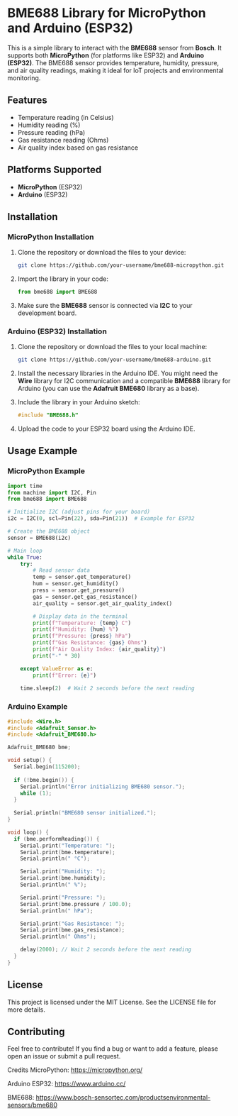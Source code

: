 # BME688 Library for MicroPython and Arduino (ESP32)

This is a simple library to interact with the **BME688** sensor from **Bosch**. It supports both **MicroPython** (for platforms like ESP32) and **Arduino (ESP32)**. The BME688 sensor provides temperature, humidity, pressure, and air quality readings, making it ideal for IoT projects and environmental monitoring.

## Features

- Temperature reading (in Celsius)
- Humidity reading (%)
- Pressure reading (hPa)
- Gas resistance reading (Ohms)
- Air quality index based on gas resistance

## Platforms Supported

- **MicroPython** (ESP32)
- **Arduino** (ESP32)

## Installation

### MicroPython Installation

1. Clone the repository or download the files to your device:
    ```bash
    git clone https://github.com/your-username/bme688-micropython.git
    ```

2. Import the library in your code:
    ```python
    from bme688 import BME688
    ```

3. Make sure the **BME688** sensor is connected via **I2C** to your development board.

### Arduino (ESP32) Installation

1. Clone the repository or download the files to your local machine:
    ```bash
    git clone https://github.com/your-username/bme688-arduino.git
    ```

2. Install the necessary libraries in the Arduino IDE. You might need the **Wire** library for I2C communication and a compatible **BME688** library for Arduino (you can use the **Adafruit BME680** library as a base).

3. Include the library in your Arduino sketch:
    ```cpp
    #include "BME688.h"
    ```

4. Upload the code to your ESP32 board using the Arduino IDE.

## Usage Example

### MicroPython Example

```python
import time
from machine import I2C, Pin
from bme688 import BME688

# Initialize I2C (adjust pins for your board)
i2c = I2C(0, scl=Pin(22), sda=Pin(21))  # Example for ESP32

# Create the BME688 object
sensor = BME688(i2c)

# Main loop
while True:
    try:
        # Read sensor data
        temp = sensor.get_temperature()
        hum = sensor.get_humidity()
        press = sensor.get_pressure()
        gas = sensor.get_gas_resistance()
        air_quality = sensor.get_air_quality_index()

        # Display data in the terminal
        print(f"Temperature: {temp} C")
        print(f"Humidity: {hum} %")
        print(f"Pressure: {press} hPa")
        print(f"Gas Resistance: {gas} Ohms")
        print(f"Air Quality Index: {air_quality}")
        print("-" * 30)

    except ValueError as e:
        print(f"Error: {e}")
    
    time.sleep(2)  # Wait 2 seconds before the next reading
```
### Arduino Example

```c++
#include <Wire.h>
#include <Adafruit_Sensor.h>
#include <Adafruit_BME680.h>

Adafruit_BME680 bme;

void setup() {
  Serial.begin(115200);
  
  if (!bme.begin()) {
    Serial.println("Error initializing BME680 sensor.");
    while (1);
  }
  
  Serial.println("BME680 sensor initialized.");
}

void loop() {
  if (bme.performReading()) {
    Serial.print("Temperature: ");
    Serial.print(bme.temperature);
    Serial.println(" °C");

    Serial.print("Humidity: ");
    Serial.print(bme.humidity);
    Serial.println(" %");

    Serial.print("Pressure: ");
    Serial.print(bme.pressure / 100.0);
    Serial.println(" hPa");

    Serial.print("Gas Resistance: ");
    Serial.print(bme.gas_resistance);
    Serial.println(" Ohms");

    delay(2000); // Wait 2 seconds before the next reading
  }
}
```
## License
This project is licensed under the MIT License. See the LICENSE file for more details.

## Contributing
Feel free to contribute! If you find a bug or want to add a feature, please open an issue or submit a pull request.

Credits
MicroPython: https://micropython.org/

Arduino ESP32: https://www.arduino.cc/

BME688: https://www.bosch-sensortec.com/productsenvironmental-sensors/bme680
